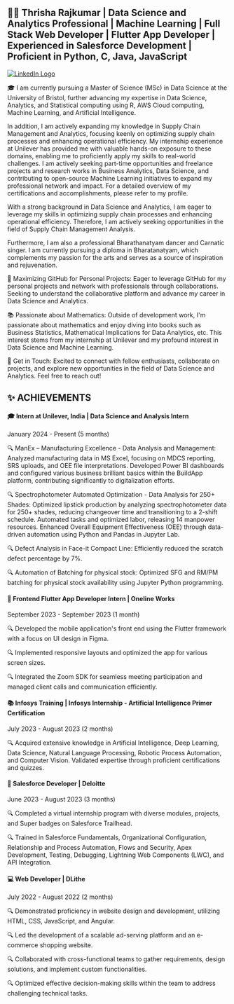 ## 👩‍💻 Thrisha Rajkumar | Data Science and Analytics Professional | Machine Learning | Full Stack Web Developer | Flutter App Developer | Experienced in Salesforce Development | Proficient in Python, C, Java, JavaScript

[![LinkedIn Logo](https://img.shields.io/badge/-LinkedIn-2088FF?style=for-the-badge&logo=LinkedIn&logoColor=white)](https://www.linkedin.com/in/thrisha-rajkumar/)


🎓 I am currently pursuing a Master of Science (MSc) in Data Science at the University of Bristol, further advancing my expertise in Data Science, Analytics, and Statistical computing using R, AWS Cloud computing, Machine Learning, and Artificial Intelligence.

In addition, I am actively expanding my knowledge in Supply Chain Management and Analytics, focusing keenly on optimizing supply chain processes and enhancing operational efficiency.
My internship experience at Unilever has provided me with valuable hands-on exposure to these domains, enabling me to proficiently apply my skills to real-world challenges. I am actively seeking part-time opportunities and freelance projects and research works in Business Analytics, Data Science, and contributing to open-source Machine Learning initiatives to expand my professional network and impact. For a detailed overview of my certifications and accomplishments, please refer to my profile.

With a strong background in Data Science and Analytics, I am eager to leverage my skills in optimizing supply chain processes and enhancing operational efficiency. Therefore, I am actively seeking opportunities in the field of Supply Chain Management Analysis.

Furthermore, I am also a professional Bharathanatyam dancer and Carnatic singer. I am currently pursuing a diploma in Bharatanatyam, which complements my passion for the arts and serves as a source of inspiration and rejuvenation.

🚀 Maximizing GitHub for Personal Projects: Eager to leverage GitHub for my personal projects and network with professionals through collaborations. Seeking to understand the collaborative platform and advance my career in Data Science and Analytics.

📚 Passionate about Mathematics: Outside of development work, I'm passionate about mathematics and enjoy diving into books such as Business Statistics, Mathematical Implications for Data Analytics, etc. This interest stems from my internship at Unilever and my profound interest in Data Science and Machine Learning.

💬 Get in Touch: Excited to connect with fellow enthusiasts, collaborate on projects, and explore new opportunities in the field of Data Science and Analytics. Feel free to reach out!

## ✨ ACHIEVEMENTS

#### 🎓 Intern at Unilever, India | Data Science and Analysis Intern

January 2024 - Present (5 months)

🔍 ManEx – Manufacturing Excellence - Data Analysis and Management: Analyzed manufacturing data in MS Excel, focusing on MDCS reporting, SRS uploads, and OEE file interpretations. Developed Power BI dashboards and configured various business brilliant basics within the BuildApp platform, contributing significantly to digitalization efforts.

🔍 Spectrophotometer Automated Optimization - Data Analysis for 250+ Shades: Optimized lipstick production by analyzing spectrophotometer data for 250+ shades, reducing changeover time and transitioning to a 2-shift schedule. Automated tasks and optimized labor, releasing 14 manpower resources. Enhanced Overall Equipment Effectiveness (OEE) through data-driven automation using Python and Pandas in Jupyter Lab.

🔍 Defect Analysis in Face-it Compact Line: Efficiently reduced the scratch defect percentage by 7%.

🔍 Automation of Batching for physical stock: Optimized SFG and RM/PM batching for physical stock availability using Jupyter Python programming.

#### 📱 Frontend Flutter App Developer Intern | Oneline Works

September 2023 - September 2023 (1 month)

🔍 Developed the mobile application's front end using the Flutter framework with a focus on UI design in Figma.

🔍 Implemented responsive layouts and optimized the app for various screen sizes.

🔍 Integrated the Zoom SDK for seamless meeting participation and managed client calls and communication efficiently.

#### 📚 Infosys Training | Infosys Internship - Artificial Intelligence Primer Certification

July 2023 - August 2023 (2 months)

🔍 Acquired extensive knowledge in Artificial Intelligence, Deep Learning, Data Science, Natural Language Processing, Robotic Process Automation, and Computer Vision. Validated expertise through proficient certifications and quizzes.

#### 💼 Salesforce Developer | Deloitte

June 2023 - August 2023 (3 months)

🔍 Completed a virtual internship program with diverse modules, projects, and Super badges on Salesforce Trailhead.

🔍 Trained in Salesforce Fundamentals, Organizational Configuration, Relationship and Process Automation, Flows and Security, Apex Development, Testing, Debugging, Lightning Web Components (LWC), and API Integration.

#### 💻 Web Developer | DLithe

July 2022 - August 2022 (2 months)

🔍 Demonstrated proficiency in website design and development, utilizing HTML, CSS, JavaScript, and Angular.

🔍 Led the development of a scalable ad-serving platform and an e-commerce shopping website.

🔍 Collaborated with cross-functional teams to gather requirements, design solutions, and implement custom functionalities.

🔍 Optimized effective decision-making skills within the team to address challenging technical tasks.
<!--
**thrisharajkumar/thrisharajkumar** is a ✨ _special_ ✨ repository because its `README.md` (this file) appears on your GitHub profile.

Here are some ideas to get you started:

- 🔭 I’m currently working on ...
- 🌱 I’m currently learning ...
- 👯 I’m looking to collaborate on ...
- 🤔 I’m looking for help with ...
- 💬 Ask me about ...
- 📫 How to reach me: ...
- 😄 Pronouns: ...
- ⚡ Fun fact: ...
-->
